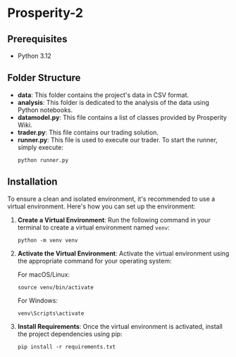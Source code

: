 # Prosperity-2

## Prerequisites

- Python 3.12

## Folder Structure

- **data**: This folder contains the project's data in CSV format.
- **analysis**: This folder is dedicated to the analysis of the data using Python notebooks.
- **datamodel.py**: This file contains a list of classes provided by Prosperity Wiki.
- **trader.py**: This file contains our trading solution.
- **runner.py**: This file is used to execute our trader. To start the runner, simply execute: 
    ```
    python runner.py
    ```

## Installation

To ensure a clean and isolated environment, it's recommended to use a virtual environment. Here's how you can set up the environment:

1. **Create a Virtual Environment**: Run the following command in your terminal to create a virtual environment named `venv`:

    ```
    python -m venv venv
    ```

2. **Activate the Virtual Environment**: Activate the virtual environment using the appropriate command for your operating system:

    For macOS/Linux:

    ```
    source venv/bin/activate
    ```

    For Windows:

    ```
    venv\Scripts\activate
    ```

3. **Install Requirements**: Once the virtual environment is activated, install the project dependencies using pip:

    ```
    pip install -r requirements.txt
    ```